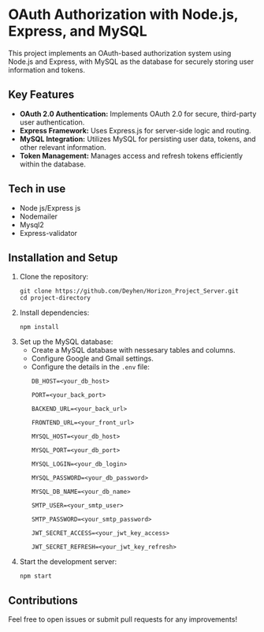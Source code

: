 
<!DOCTYPE html>
<html lang="en">
<head>
    <meta charset="UTF-8">
    <meta name="viewport" content="width=device-width, initial-scale=1.0">
</head>
<body>
    <h1>OAuth Authorization with Node.js, Express, and MySQL</h1>
    <p>This project implements an OAuth-based authorization system using Node.js and Express, with MySQL as the database for securely storing user information and tokens.</p>
    <h2>Key Features</h2>
    <ul>
        <li><strong>OAuth 2.0 Authentication:</strong> Implements OAuth 2.0 for secure, third-party user authentication.</li>
        <li><strong>Express Framework:</strong> Uses Express.js for server-side logic and routing.</li>
        <li><strong>MySQL Integration:</strong> Utilizes MySQL for persisting user data, tokens, and other relevant information.</li>
        <li><strong>Token Management:</strong> Manages access and refresh tokens efficiently within the database.</li>
    </ul>
    <h2>Tech in use</h2>
    <ul>
        <li>Node js/Express js</li>
        <li>Nodemailer</li>
        <li>Mysql2</li>
        <li>Express-validator</li>
    </ul>
    <h2>Installation and Setup</h2>
    <ol>
        <li>Clone the repository:
            <pre><code>git clone https://github.com/Deyhen/Horizon_Project_Server.git 
cd project-directory</code></pre>
        </li>
        <li>Install dependencies:
            <pre><code>npm install</code></pre>
        </li>
        <li>Set up the MySQL database:
            <ul>
                <li>Create a MySQL database with nessesary tables and columns.</li>
                <li>Configure Google and Gmail settings.</li>
                <li>Configure the details in the <code>.env</code> file:
                    <pre><code>DB_HOST=&lt;your_db_host&gt;
<br>PORT=&lt;your_back_port&gt;
<br>BACKEND_URL=&lt;your_back_url&gt;
<br>FRONTEND_URL=&lt;your_front_url&gt;
<br>MYSQL_HOST=&lt;your_db_host&gt;
<br>MYSQL_PORT=&lt;your_db_port&gt;
<br>MYSQL_LOGIN=&lt;your_db_login&gt;
<br>MYSQL_PASSWORD=&lt;your_db_password&gt;
<br>MYSQL_DB_NAME=&lt;your_db_name&gt;
<br>SMTP_USER=&lt;your_smtp_user&gt;
<br>SMTP_PASSWORD=&lt;your_smtp_password&gt;
<br>JWT_SECRET_ACCESS=&lt;your_jwt_key_access&gt;
<br>JWT_SECRET_REFRESH=&lt;your_jwt_key_refresh&gt;
</code></pre>
                </li>
            </ul>
        </li>
        <li>Start the development server:
            <pre><code>npm start</code></pre>
        </li>
    </ol>
    <h2>Contributions</h2>
    <p>Feel free to open issues or submit pull requests for any improvements!</p>
</body>
</html>
